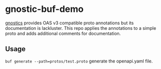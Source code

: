 # gnostic-buf-demo
[gnostics](https://github.com/google/gnostic) provides OAS v3 compatible proto annotations but its documentation is lackluster. This repo applies the annotations to a simple proto and adds additional comments for documentation.

## Usage
`buf generate --path=protos/test.proto` generate the openapi.yaml file.

